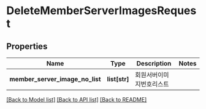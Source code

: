 # DeleteMemberServerImagesRequest

## Properties
Name | Type | Description | Notes
------------ | ------------- | ------------- | -------------
**member_server_image_no_list** | **list[str]** | 회원서버이미지번호리스트 | 

[[Back to Model list]](../README.md#documentation-for-models) [[Back to API list]](../README.md#documentation-for-api-endpoints) [[Back to README]](../README.md)


